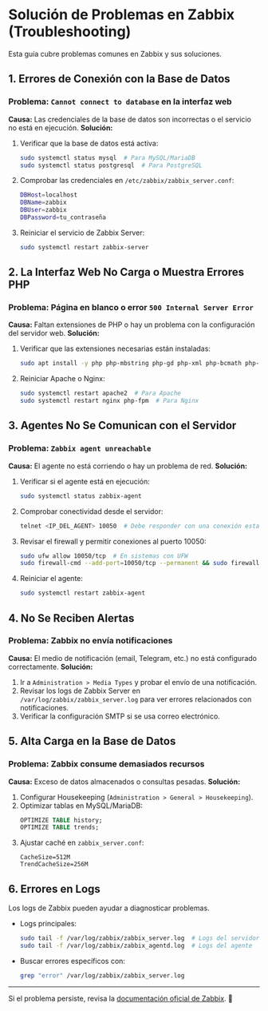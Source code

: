 # Solución de Problemas en Zabbix (Troubleshooting)

Esta guía cubre problemas comunes en Zabbix y sus soluciones.

## 1. Errores de Conexión con la Base de Datos
### Problema: `Cannot connect to database` en la interfaz web
**Causa:** Las credenciales de la base de datos son incorrectas o el servicio no está en ejecución.
**Solución:**
1. Verificar que la base de datos está activa:
   ```bash
   sudo systemctl status mysql  # Para MySQL/MariaDB
   sudo systemctl status postgresql  # Para PostgreSQL
   ```
2. Comprobar las credenciales en `/etc/zabbix/zabbix_server.conf`:
   ```bash
   DBHost=localhost
   DBName=zabbix
   DBUser=zabbix
   DBPassword=tu_contraseña
   ```
3. Reiniciar el servicio de Zabbix Server:
   ```bash
   sudo systemctl restart zabbix-server
   ```

## 2. La Interfaz Web No Carga o Muestra Errores PHP
### Problema: Página en blanco o error `500 Internal Server Error`
**Causa:** Faltan extensiones de PHP o hay un problema con la configuración del servidor web.
**Solución:**
1. Verificar que las extensiones necesarias están instaladas:
   ```bash
   sudo apt install -y php php-mbstring php-gd php-xml php-bcmath php-ldap
   ```
2. Reiniciar Apache o Nginx:
   ```bash
   sudo systemctl restart apache2  # Para Apache
   sudo systemctl restart nginx php-fpm  # Para Nginx
   ```

## 3. Agentes No Se Comunican con el Servidor
### Problema: `Zabbix agent unreachable`
**Causa:** El agente no está corriendo o hay un problema de red.
**Solución:**
1. Verificar si el agente está en ejecución:
   ```bash
   sudo systemctl status zabbix-agent
   ```
2. Comprobar conectividad desde el servidor:
   ```bash
   telnet <IP_DEL_AGENT> 10050  # Debe responder con una conexión establecida
   ```
3. Revisar el firewall y permitir conexiones al puerto 10050:
   ```bash
   sudo ufw allow 10050/tcp  # En sistemas con UFW
   sudo firewall-cmd --add-port=10050/tcp --permanent && sudo firewall-cmd --reload  # En CentOS/RHEL
   ```
4. Reiniciar el agente:
   ```bash
   sudo systemctl restart zabbix-agent
   ```

## 4. No Se Reciben Alertas
### Problema: Zabbix no envía notificaciones
**Causa:** El medio de notificación (email, Telegram, etc.) no está configurado correctamente.
**Solución:**
1. Ir a `Administration > Media Types` y probar el envío de una notificación.
2. Revisar los logs de Zabbix Server en `/var/log/zabbix/zabbix_server.log` para ver errores relacionados con notificaciones.
3. Verificar la configuración SMTP si se usa correo electrónico.

## 5. Alta Carga en la Base de Datos
### Problema: Zabbix consume demasiados recursos
**Causa:** Exceso de datos almacenados o consultas pesadas.
**Solución:**
1. Configurar Housekeeping (`Administration > General > Housekeeping`).
2. Optimizar tablas en MySQL/MariaDB:
   ```sql
   OPTIMIZE TABLE history;
   OPTIMIZE TABLE trends;
   ```
3. Ajustar caché en `zabbix_server.conf`:
   ```
   CacheSize=512M
   TrendCacheSize=256M
   ```

## 6. Errores en Logs
Los logs de Zabbix pueden ayudar a diagnosticar problemas.
- Logs principales:
  ```bash
  sudo tail -f /var/log/zabbix/zabbix_server.log  # Logs del servidor
  sudo tail -f /var/log/zabbix/zabbix_agentd.log  # Logs del agente
  ```
- Buscar errores específicos con:
  ```bash
  grep "error" /var/log/zabbix/zabbix_server.log
  ```

---

Si el problema persiste, revisa la [documentación oficial de Zabbix](https://www.zabbix.com/documentation/current/). 🚀

